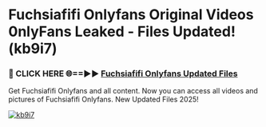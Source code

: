 # Fuchsiafifi Onlyfans Original Videos 0nlyFans Leaked - Files Updated! (kb9i7)

<h3>🔴 CLICK HERE 🌐==►► <a href="https://tinyurl.com/ehrbuxhb" rel="nofollow">Fuchsiafifi Onlyfans Updated Files</a></h3>

Get Fuchsiafifi Onlyfans and all content. Now you can access all videos and pictures of Fuchsiafifi Onlyfans. New Updated Files 2025!

[![kb9i7](https://i.imgur.com/lVYEuWS.gif)](https://tinyurl.com/ehrbuxhb)
